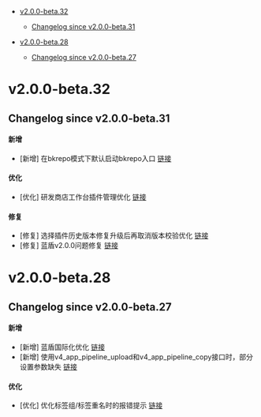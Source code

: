 <!-- BEGIN MUNGE: GENERATED_TOC -->
- [v2.0.0-beta.32](#v200-beta32)
   - [Changelog since v2.0.0-beta.31](#changelog-since-v200-beta31)

- [v2.0.0-beta.28](#v200-beta28)
   - [Changelog since v2.0.0-beta.27](#changelog-since-v200-beta27)

<!-- END MUNGE: GENERATED_TOC -->



<!-- NEW RELEASE NOTES ENTRY -->
# v2.0.0-beta.32
## Changelog since v2.0.0-beta.31
#### 新增
- [新增] 在bkrepo模式下默认启动bkrepo入口 [链接](http://github.com/TencentBlueKing/bk-ci/issues/9377)

#### 优化
- [优化] 研发商店工作台插件管理优化 [链接](http://github.com/TencentBlueKing/bk-ci/issues/9359)

#### 修复
- [修复] 选择插件历史版本修复升级后再取消版本校验优化 [链接](http://github.com/TencentBlueKing/bk-ci/issues/9380)
- [修复] 蓝盾v2.0.0问题修复 [链接](http://github.com/TencentBlueKing/bk-ci/issues/9343)
# v2.0.0-beta.28
## Changelog since v2.0.0-beta.27
#### 新增
- [新增] 蓝盾国际化优化 [链接](http://github.com/TencentBlueKing/bk-ci/issues/8975)
- [新增] 使用v4_app_pipeline_upload和v4_app_pipeline_copy接口时，部分设置参数缺失 [链接](http://github.com/TencentBlueKing/bk-ci/issues/9308)

#### 优化
- [优化] 优化标签组/标签重名时的报错提示 [链接](http://github.com/TencentBlueKing/bk-ci/issues/9312)
